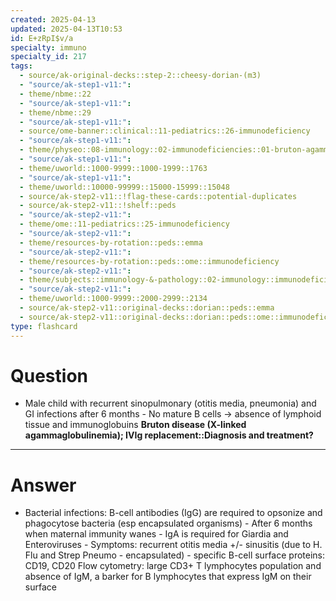 ```yaml
---
created: 2025-04-13
updated: 2025-04-13T10:53
id: E+zRpI$v/a
specialty: immuno
specialty_id: 217
tags:
  - source/ak-original-decks::step-2::cheesy-dorian-(m3)
  - "source/ak-step1-v11:": 
  - theme/nbme::22
  - "source/ak-step1-v11:": 
  - theme/nbme::29
  - "source/ak-step1-v11:": 
  - source/ome-banner::clinical::11-pediatrics::26-immunodeficiency
  - "source/ak-step1-v11:": 
  - theme/physeo::08-immunology::02-immunodeficiencies::01-bruton-agammaglobulinemia
  - "source/ak-step1-v11:": 
  - theme/uworld::1000-9999::1000-1999::1763
  - "source/ak-step1-v11:": 
  - theme/uworld::10000-99999::15000-15999::15048
  - source/ak-step2-v11::!flag-these-cards::potential-duplicates
  - source/ak-step2-v11::!shelf::peds
  - "source/ak-step2-v11:": 
  - theme/ome::11-pediatrics::25-immunodeficiency
  - "source/ak-step2-v11:": 
  - theme/resources-by-rotation::peds::emma
  - "source/ak-step2-v11:": 
  - theme/resources-by-rotation::peds::ome::immunodeficiency
  - "source/ak-step2-v11:": 
  - theme/subjects::immunology-&-pathology::02-immunology::immunodeficiencies::bruton-agammaglobulinemia
  - "source/ak-step2-v11:": 
  - theme/uworld::1000-9999::2000-2999::2134
  - source/ak-step2-v11::original-decks::dorian::peds::emma
  - source/ak-step2-v11::original-decks::dorian::peds::ome::immunodeficiency
type: flashcard
---
```


# Question
- Male child with recurrent sinopulmonary (otitis media, pneumonia) and GI infections after 6 months - No mature B cells → absence of lymphoid tissue and immunoglobuins   **Bruton disease (X-linked agammaglobulinemia); IVIg replacement::Diagnosis and treatment?**

---

# Answer
- Bacterial infections: B-cell antibodies (IgG) are required to opsonize and phagocytose bacteria (esp encapsulated organisms) - After 6 months when maternal immunity wanes - IgA is required for Giardia and Enteroviruses - Symptoms: recurrent otitis media +/- sinusitis (due to H. Flu and Strep Pneumo - encapsulated) - specific B-cell surface proteins: CD19, CD20   Flow cytometry: large CD3+ T lymphocytes population and absence of IgM, a barker for B lymphocytes that express IgM on their surface